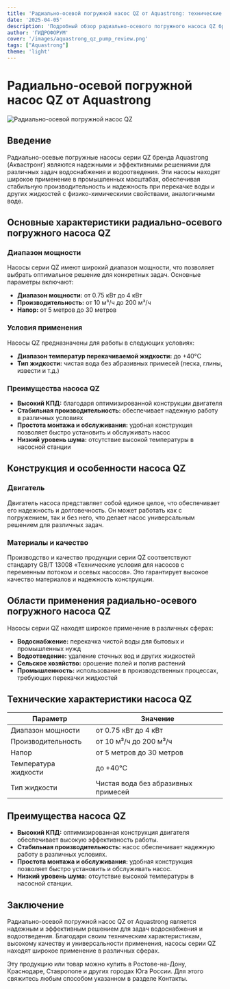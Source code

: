 ```yaml
---
title: 'Радиально-осевой погружной насос QZ от Aquastrong: технические характеристики и применение'
date: '2025-04-05'
description: 'Подробный обзор радиально-осевого погружного насоса QZ бренда Aquastrong, его технических характеристик, областей применения и преимуществ.'
author: 'ГИДРОФОРУМ'
cover: '/images/aquastrong_qz_pump_review.png'
tags: ["Aquastrong"]
theme: 'light'
---
```


# Радиально-осевой погружной насос QZ от Aquastrong

![Радиально-осевой погружной насос QZ](/images/aquastrong_qz_pump_review.png)

## Введение

Радиально-осевые погружные насосы серии QZ бренда Aquastrong (Аквастронг) являются надежными и эффективными решениями для различных задач водоснабжения и водоотведения. Эти насосы находят широкое применение в промышленных масштабах, обеспечивая стабильную производительность и надежность при перекачке воды и других жидкостей с физико-химическими свойствами, аналогичными воде.

## Основные характеристики радиально-осевого погружного насоса QZ

### Диапазон мощности

Насосы серии QZ имеют широкий диапазон мощности, что позволяет выбрать оптимальное решение для конкретных задач. Основные параметры включают:

- **Диапазон мощности:** от 0.75 кВт до 4 кВт
- **Производительность:** от 10 м³/ч до 200 м³/ч
- **Напор:** от 5 метров до 30 метров

### Условия применения

Насосы QZ предназначены для работы в следующих условиях:

- **Диапазон температур перекачиваемой жидкости:** до +40°C
- **Тип жидкости:** чистая вода без абразивных примесей (песка, глины, извести и т.д.)

### Преимущества насоса QZ

- **Высокий КПД:** благодаря оптимизированной конструкции двигателя
- **Стабильная производительность:** обеспечивает надежную работу в различных условиях
- **Простота монтажа и обслуживания:** удобная конструкция позволяет быстро установить и обслуживать насос
- **Низкий уровень шума:** отсутствие высокой температуры в насосной станции

## Конструкция и особенности насоса QZ

### Двигатель

Двигатель насоса представляет собой единое целое, что обеспечивает его надежность и долговечность. Он может работать как с погружением, так и без него, что делает насос универсальным решением для различных задач.

### Материалы и качество

Производство и качество продукции серии QZ соответствуют стандарту GB/T 13008 «Технические условия для насосов с переменным потоком и осевых насосов». Это гарантирует высокое качество материалов и надежность конструкции.

## Области применения радиально-осевого погружного насоса QZ

Насосы серии QZ находят широкое применение в различных сферах:

- **Водоснабжение:** перекачка чистой воды для бытовых и промышленных нужд
- **Водоотведение:** удаление сточных вод и других жидкостей
- **Сельское хозяйство:** орошение полей и полив растений
- **Промышленность:** использование в производственных процессах, требующих перекачки жидкостей

## Технические характеристики насоса QZ

| Параметр             | Значение                                                                 |
|----------------------|---------------------------------------------------------------------------|
| Диапазон мощности    | от 0.75 кВт до 4 кВт                                            |
| Производительность   | от 10 м³/ч до 200 м³/ч                                           |
| Напор                | от 5 метров до 30 метров                                         |
| Температура жидкости | до +40°C                                                             |
| Тип жидкости         | Чистая вода без абразивных примесей                                  |

## Преимущества насоса QZ

- **Высокий КПД:** оптимизированная конструкция двигателя обеспечивает высокую эффективность работы.
- **Стабильная производительность:** насос обеспечивает надежную работу в различных условиях.
- **Простота монтажа и обслуживания:** удобная конструкция позволяет быстро установить и обслуживать насос.
- **Низкий уровень шума:** отсутствие высокой температуры в насосной станции.

## Заключение

Радиально-осевой погружной насос QZ от Aquastrong является надежным и эффективным решением для задач водоснабжения и водоотведения. Благодаря своим техническим характеристикам, высокому качеству и универсальности применения, насосы серии QZ находят широкое применение в различных сферах.

Эту продукцию или товар можно купить в Ростове-на-Дону, Краснодаре, Ставрополе и других городах Юга России. Для этого свяжитесь любым способом указанном в разделе Контакты.
```
